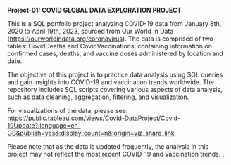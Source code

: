 **Project-01: COVID GLOBAL DATA EXPLORATION PROJECT**

This is a SQL portfolio project analyzing COVID-19 data from January 8th, 2020 to April 19th, 2023, sourced from Our World in Data (https://ourworldindata.org/coronavirus). The data is comprised of two tables: CovidDeaths and CovidVaccinations, containing information on confirmed cases, deaths, and vaccine doses administered by location and date.

The objective of this project is to practice data analysis using SQL queries and gain insights into COVID-19 and vaccination trends worldwide. The repository includes SQL scripts covering various aspects of data analysis, such as data cleaning, aggregation, filtering, and visualization.

For visualizations of the data, please see: https://public.tableau.com/views/Covid-DataProject/Covid-19Update?:language=en-GB&publish=yes&:display_count=n&:origin=viz_share_link

Please note that as the data is updated frequently, the analysis in this project may not reflect the most recent COVID-19 and vaccination trends.
.
